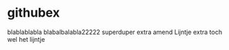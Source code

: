 # githubex


blablablabla
blabalbalabla22222
superduper
extra amend
Lijntje extra
toch wel het lijntje
